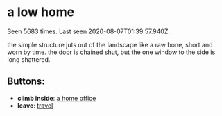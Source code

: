 # a low home

Seen 5683 times. Last seen 2020-08-07T01:39:57.940Z.

the simple structure juts out of the landscape like a raw bone, short and worn by time. the door is chained shut, but the one window to the side is long shattered.

## Buttons:

- **climb inside**: [a home office](a-home-office-hbfou6.md)
- **leave**: [travel](travel-travel.md)